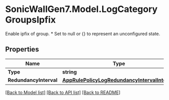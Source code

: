 # SonicWallGen7.Model.LogCategoryGroupsIpfix
Enable ipfix of group. * Set to null or {} to represent  an unconfigured state.

## Properties

Name | Type | Description | Notes
------------ | ------------- | ------------- | -------------
**Type** | **string** | Type. | [optional] 
**RedundancyInterval** | [**AppRulePolicyLogRedundancyIntervalInterval**](AppRulePolicyLogRedundancyIntervalInterval.md) |  | [optional] 

[[Back to Model list]](../README.md#documentation-for-models) [[Back to API list]](../README.md#documentation-for-api-endpoints) [[Back to README]](../README.md)

